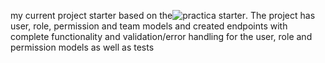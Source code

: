 my current project starter based on the![practica starter](https://github.com/practicajs/practica).
The project has user, role, permission and team models and created endpoints with complete functionality and validation/error handling for the user, role and permission models
as well as tests
